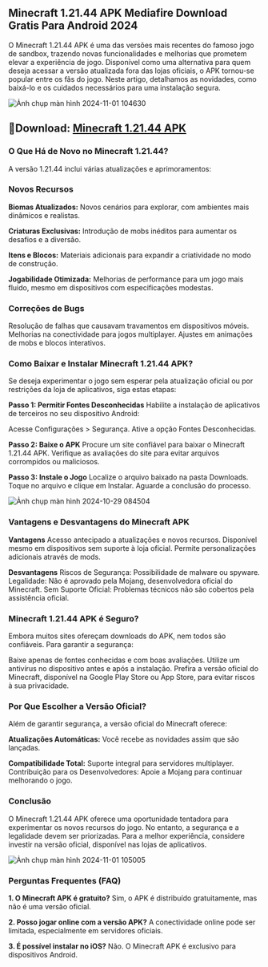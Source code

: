 ## Minecraft 1.21.44 APK Mediafire Download Gratis Para Android 2024
O Minecraft 1.21.44 APK é uma das versões mais recentes do famoso jogo de sandbox, trazendo novas funcionalidades e melhorias que prometem elevar a experiência de jogo. Disponível como uma alternativa para quem deseja acessar a versão atualizada fora das lojas oficiais, o APK tornou-se popular entre os fãs do jogo. Neste artigo, detalhamos as novidades, como baixá-lo e os cuidados necessários para uma instalação segura.

![Ảnh chụp màn hình 2024-11-01 104630](https://github.com/user-attachments/assets/f6481a82-23de-4955-9009-3c0b7c830ed3)

## 🌈Download: [Minecraft 1.21.44 APK](https://modilimitado.io/pt/minecraft-apk)

### O Que Há de Novo no Minecraft 1.21.44?
A versão 1.21.44 inclui várias atualizações e aprimoramentos:

### Novos Recursos

**Biomas Atualizados:** Novos cenários para explorar, com ambientes mais dinâmicos e realistas.

**Criaturas Exclusivas:** Introdução de mobs inéditos para aumentar os desafios e a diversão.

**Itens e Blocos:** Materiais adicionais para expandir a criatividade no modo de construção.

**Jogabilidade Otimizada:** Melhorias de performance para um jogo mais fluido, mesmo em dispositivos com especificações modestas.

### Correções de Bugs
Resolução de falhas que causavam travamentos em dispositivos móveis.
Melhorias na conectividade para jogos multiplayer.
Ajustes em animações de mobs e blocos interativos.

### Como Baixar e Instalar Minecraft 1.21.44 APK?
Se deseja experimentar o jogo sem esperar pela atualização oficial ou por restrições da loja de aplicativos, siga estas etapas:

**Passo 1: Permitir Fontes Desconhecidas**
Habilite a instalação de aplicativos de terceiros no seu dispositivo Android:

Acesse Configurações > Segurança.
Ative a opção Fontes Desconhecidas.

**Passo 2: Baixe o APK**
Procure um site confiável para baixar o Minecraft 1.21.44 APK.
Verifique as avaliações do site para evitar arquivos corrompidos ou maliciosos.

**Passo 3: Instale o Jogo**
Localize o arquivo baixado na pasta Downloads.
Toque no arquivo e clique em Instalar.
Aguarde a conclusão do processo.

![Ảnh chụp màn hình 2024-10-29 084504](https://github.com/user-attachments/assets/bf713bc1-e6e6-400b-bb9e-680e4aa539ef)


### Vantagens e Desvantagens do Minecraft APK

**Vantagens**
Acesso antecipado a atualizações e novos recursos.
Disponível mesmo em dispositivos sem suporte à loja oficial.
Permite personalizações adicionais através de mods.

**Desvantagens**
Riscos de Segurança: Possibilidade de malware ou spyware.
Legalidade: Não é aprovado pela Mojang, desenvolvedora oficial do Minecraft.
Sem Suporte Oficial: Problemas técnicos não são cobertos pela assistência oficial.

### Minecraft 1.21.44 APK é Seguro?
Embora muitos sites ofereçam downloads do APK, nem todos são confiáveis. Para garantir a segurança:

Baixe apenas de fontes conhecidas e com boas avaliações.
Utilize um antivírus no dispositivo antes e após a instalação.
Prefira a versão oficial do Minecraft, disponível na Google Play Store ou App Store, para evitar riscos à sua privacidade.

### Por Que Escolher a Versão Oficial?
Além de garantir segurança, a versão oficial do Minecraft oferece:

**Atualizações Automáticas:** Você recebe as novidades assim que são lançadas.

**Compatibilidade Total:** Suporte integral para servidores multiplayer.
Contribuição para os Desenvolvedores: Apoie a Mojang para continuar melhorando o jogo.

### Conclusão
O Minecraft 1.21.44 APK oferece uma oportunidade tentadora para experimentar os novos recursos do jogo. No entanto, a segurança e a legalidade devem ser priorizadas. Para a melhor experiência, considere investir na versão oficial, disponível nas lojas de aplicativos.

![Ảnh chụp màn hình 2024-11-01 105005](https://github.com/user-attachments/assets/b13417b2-f7cc-4eb1-bf47-0696ccd018ab)


### Perguntas Frequentes (FAQ)

**1. O Minecraft APK é gratuito?**
Sim, o APK é distribuído gratuitamente, mas não é uma versão oficial.

**2. Posso jogar online com a versão APK?**
A conectividade online pode ser limitada, especialmente em servidores oficiais.

**3. É possível instalar no iOS?**
Não. O Minecraft APK é exclusivo para dispositivos Android.

